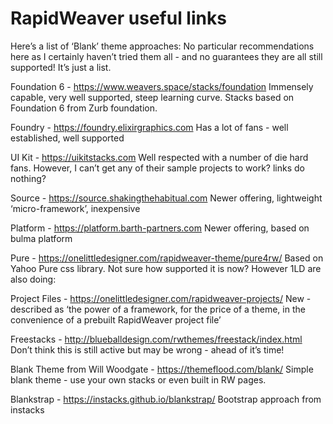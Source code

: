 # RapidWeaver useful links
Here’s a list of ‘Blank’ theme approaches: No particular recommendations here as I certainly haven’t tried them all - and no guarantees they are all still supported! It’s just a list.

Foundation 6 - https://www.weavers.space/stacks/foundation 
Immensely capable, very well supported, steep learning curve. Stacks based on Foundation 6 from Zurb foundation.

Foundry - https://foundry.elixirgraphics.com 
Has a lot of fans - well established, well supported

UI Kit - https://uikitstacks.com 
Well respected with a number of die hard fans. However, I can’t get any of their sample projects to work? links do nothing?

Source - https://source.shakingthehabitual.com
Newer offering, lightweight ‘micro-framework’, inexpensive

Platform - https://platform.barth-partners.com 
Newer offering, based on bulma platform

Pure - https://onelittledesigner.com/rapidweaver-theme/pure4rw/ 
Based on Yahoo Pure css library. Not sure how supported it is now? However 1LD are also doing:

Project Files - https://onelittledesigner.com/rapidweaver-projects/ 
New - described as ‘the power of a framework, for the price of a theme, in the convenience of a prebuilt RapidWeaver project file’

Freestacks - http://blueballdesign.com/rwthemes/freestack/index.html 
Don’t think this is still active but may be wrong - ahead of it’s time!

Blank Theme from Will Woodgate - https://themeflood.com/blank/ 
Simple blank theme - use your own stacks or even built in RW pages.

Blankstrap - https://instacks.github.io/blankstrap/ 
Bootstrap approach from instacks

